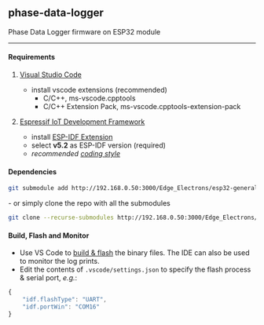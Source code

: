 ## phase-data-logger

Phase Data Logger firmware on ESP32 module

---

#### Requirements
1. [Visual Studio Code](https://code.visualstudio.com)
    - install vscode extensions (recommended)
        -  C/C++, ms-vscode.cpptools
        -  C/C++ Extension Pack, ms-vscode.cpptools-extension-pack

2. [Espressif IoT Development Framework](https://github.com/espressif/esp-idf)
    - install [ESP-IDF Extension](https://github.com/espressif/vscode-esp-idf-extension/blob/master/docs/tutorial/install.md)
    - select **v5.2** as ESP-IDF version (required)
    - *recommended [coding style](https://docs.espressif.com/projects/esp-idf/en/v5.2.2/esp32/contribute/style-guide.html)*


#### Dependencies
```bash
git submodule add http://192.168.0.50:3000/Edge_Electrons/esp32-general.git src/general
```
  \- or simply clone the repo with all the submodules
```bash
git clone --recurse-submodules http://192.168.0.50:3000/Edge_Electrons/energy-monitor-v3.git
```


#### Build, Flash and Monitor
* Use VS Code to [build & flash](https://github.com/espressif/vscode-esp-idf-extension/blob/master/docs/tutorial/basic_use.md) the binary files. The IDE can also be used to monitor the log prints.
* Edit the contents of `.vscode/settings.json` to specify the flash process & serial port, *e.g.*:

```javascript
{
    "idf.flashType": "UART",
    "idf.portWin": "COM16"
}
```


